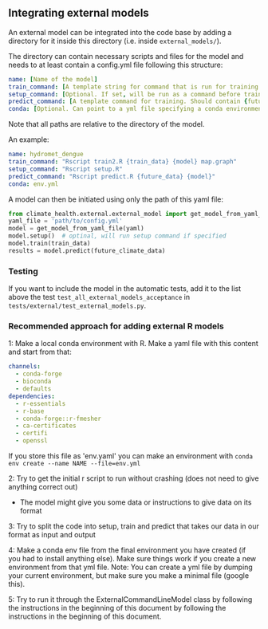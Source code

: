 ## Integrating external models

An external model can be integrated into the code base by adding a directory for it inside this directory (i.e. inside `external_models/`).

The directory can contain necessary scripts and files for the model and needs to at least contain a config.yml file following this structure:

```yaml
name: [Name of the model]
train_command: [A template string for command that is run for training the model. Should contain {train_data} (which will be replaced with a train data file when .train() is called on the model) and {model} (whish will be replaced by a temp file name that the model is stored to).
setup_command: [Optional. If set, will be run as a command before training]
predict_command: [A template command for training. Should contain {future_data} (which will be replaced by a .csv file containing future data) and {model}.
conda: [Optional. Can point to a yml file specifying a conda environment that all the commands will be run through.]
```

Note that all paths are relative to the directory of the model.

An example:
```yaml
name: hydromet_dengue
train_command: "Rscript train2.R {train_data} {model} map.graph"
setup_command: "Rscript setup.R"
predict_command: "Rscript predict.R {future_data} {model}"
conda: env.yml
```

A model can then be initiated using only the path of this yaml file:

```python
from climate_health.external.external_model import get_model_from_yaml_file
yaml_file = 'path/to/config.yml'
model = get_model_from_yaml_file(yaml)
model.setup()  # optinal, will run setup command if specified
model.train(train_data)
results = model.predict(future_climate_data)
```

### Testing
If you want to include the model in the automatic tests, add it to the list above the test `test_all_external_models_acceptance` in `tests/external/test_external_models.py`.



### Recommended approach for adding external R models

1: Make a local conda environment with R. Make a yaml file with this content and start from that:

```yaml
channels:
  - conda-forge
  - bioconda
  - defaults
dependencies:
  - r-essentials
  - r-base
  - conda-forge::r-fmesher
  - ca-certificates
  - certifi
  - openssl
```

If you store this file as 'env.yaml' you can make an environment with `conda env create --name NAME --file=env.yml`

2: Try to get the initial r script to run without crashing (does not need to give anything correct out)

  - The model might give you some data or instructions to give data on its format

3: Try to split the code into setup, train and predict that takes our data in our format as input and output

4: Make a conda env file from the final environment you have created (if you had to install anything else). Make sure things work if you create a new environment from that yml file. Note: You can create a yml file by dumping your current environment, but make sure you make a minimal file (google this).

5: Try to run it through the ExternalCommandLineModel class by following the instructions in the beginning of this document by following the instructions in the beginning of this document.
